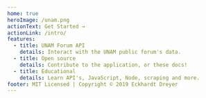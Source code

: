 ```yaml
---
home: true
heroImage: /unam.png
actionText: Get Started →
actionLink: /intro/
features:
  - title: UNAM Forum API
    details: Interact with the UNAM public forum's data.
  - title: Open source
    details: Contribute to the application, or these docs!
  - title: Educational
    details: Learn API's, JavaScript, Node, scraping and more.
footer: MIT Licensed | Copyright © 2019 Eckhardt Dreyer
---
```

